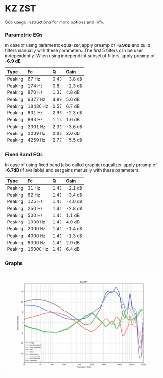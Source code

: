 # KZ ZST
See [usage instructions](https://github.com/jaakkopasanen/AutoEq#usage) for more options and info.

### Parametric EQs
In case of using parametric equalizer, apply preamp of **-6.9dB** and build filters manually
with these parameters. The first 5 filters can be used independently.
When using independent subset of filters, apply preamp of **-6.9 dB**.

| Type    | Fc       |    Q | Gain    |
|:--------|:---------|:-----|:--------|
| Peaking | 67 Hz    | 0.43 | -3.8 dB |
| Peaking | 174 Hz   | 0.8  | -2.3 dB |
| Peaking | 870 Hz   | 1.32 | 4.8 dB  |
| Peaking | 6377 Hz  | 4.89 | 5.6 dB  |
| Peaking | 18430 Hz | 0.57 | 6.7 dB  |
| Peaking | 831 Hz   | 2.96 | -2.3 dB |
| Peaking | 893 Hz   | 1.13 | 1.6 dB  |
| Peaking | 2301 Hz  | 2.31 | -3.6 dB |
| Peaking | 3639 Hz  | 0.88 | 2.6 dB  |
| Peaking | 4259 Hz  | 2.77 | -5.5 dB |

### Fixed Band EQs
In case of using fixed band (also called graphic) equalizer, apply preamp of **-6.7dB**
(if available) and set gains manually with these parameters.

| Type    | Fc       |    Q | Gain    |
|:--------|:---------|:-----|:--------|
| Peaking | 31 Hz    | 1.41 | -2.1 dB |
| Peaking | 62 Hz    | 1.41 | -3.4 dB |
| Peaking | 125 Hz   | 1.41 | -4.0 dB |
| Peaking | 250 Hz   | 1.41 | -2.8 dB |
| Peaking | 500 Hz   | 1.41 | 1.1 dB  |
| Peaking | 1000 Hz  | 1.41 | 4.9 dB  |
| Peaking | 2000 Hz  | 1.41 | -1.4 dB |
| Peaking | 4000 Hz  | 1.41 | -1.3 dB |
| Peaking | 8000 Hz  | 1.41 | 2.9 dB  |
| Peaking | 16000 Hz | 1.41 | 6.4 dB  |

### Graphs
![](./KZ%20ZST.png)